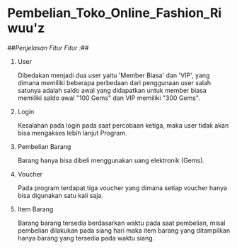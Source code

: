 # Pembelian_Toko_Online_Fashion_Riwuu'z


##*Penjelasan Fitur Fitur :*##
1. User

   Dibedakan menjadi dua user yaitu 'Member Biasa' dan 'VIP', yang dimana memiliki beberapa perbedaan dari penggunaan user salah satunya adalah saldo awal yang didapatkan untuk member biasa memiliki saldo awal "100 Gems" dan VIP memiliki "300 Gems".

2. Login

   Kesalahan pada login pada saat percobaan ketiga, maka user tidak akan bisa mengakses lebih lanjut Program.

3. Pembelian Barang

   Barang hanya bisa dibeli menggunakan uang elektronik (Gems).

4. Voucher

   Pada program terdapat tiga voucher yang dimana setiap voucher hanya bisa digunakan satu kali saja.

5. Item Barang

   Barang barang tersedia berdasarkan waktu pada saat pembelian, misal pembelian dilakukan pada siang hari maka item barang yang ditampilkan hanya barang yang tersedia pada waktu siang.
